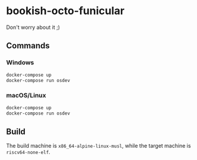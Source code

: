 # bookish-octo-funicular
Don't worry about it ;)

## Commands
### Windows
```ps1
docker-compose up
docker-compose run osdev
```

### macOS/Linux
```sh
docker-compose up
docker-compose run osdev
```

## Build
The build machine is `x86_64-alpine-linux-musl`, while the target machine is `riscv64-none-elf`.
